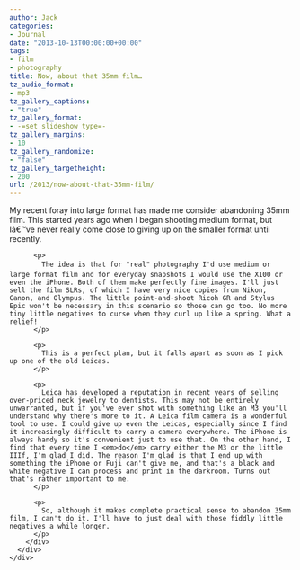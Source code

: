 ```yaml
---
author: Jack
categories:
- Journal
date: "2013-10-13T00:00:00+00:00"
tags:
- film
- photography
title: Now, about that 35mm film…
tz_audio_format:
- mp3
tz_gallery_captions:
- "true"
tz_gallery_format:
- -=set slideshow type=-
tz_gallery_margins:
- 10
tz_gallery_randomize:
- "false"
tz_gallery_targetheight:
- 200
url: /2013/now-about-that-35mm-film/
---
```


<div>
  <div>
    <div>
      <div>
        <div>
          <p>
            My recent foray into large format has made me consider abandoning 35mm film. This started years ago when I began shooting medium format, but Iâ€™ve never really come close to giving up on the smaller format until recently.
          </p>
          
          <p>
            The idea is that for "real" photography I'd use medium or large format film and for everyday snapshots I would use the X100 or even the iPhone. Both of them make perfectly fine images. I'll just sell the film SLRs, of which I have very nice copies from Nikon, Canon, and Olympus. The little point-and-shoot Ricoh GR and Stylus Epic won't be necessary in this scenario so those can go too. No more tiny little negatives to curse when they curl up like a spring. What a relief!
          </p>
          
          <p>
            This is a perfect plan, but it falls apart as soon as I pick up one of the old Leicas.
          </p>
          
          <p>
            Leica has developed a reputation in recent years of selling over-priced neck jewelry to dentists. This may not be entirely unwarranted, but if you've ever shot with something like an M3 you'll understand why there's more to it. A Leica film camera is a wonderful tool to use. I could give up even the Leicas, especially since I find it increasingly difficult to carry a camera everywhere. The iPhone is always handy so it's convenient just to use that. On the other hand, I find that every time I <em>do</em> carry either the M3 or the little IIIf, I'm glad I did. The reason I'm glad is that I end up with something the iPhone or Fuji can't give me, and that's a black and white negative I can process and print in the darkroom. Turns out that's rather important to me.
          </p>
          
          <p>
            So, although it makes complete practical sense to abandon 35mm film, I can't do it. I'll have to just deal with those fiddly little negatives a while longer.
          </p>
        </div>
      </div>
    </div>
  </div>
</div>